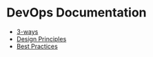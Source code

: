 # DevOps Documentation
* [3-ways](docs/3-ways.md)
* [Design Principles](docs/design-principles.md)
* [Best Practices](docs/best-practices.md)
